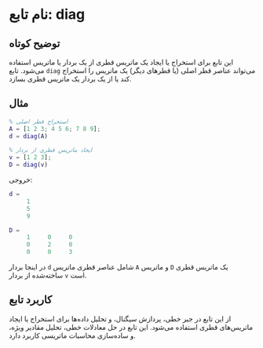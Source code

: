
# نام تابع: diag

## توضیح کوتاه
این تابع برای استخراج یا ایجاد یک ماتریس قطری از یک بردار یا ماتریس استفاده می‌شود. تابع `diag` می‌تواند عناصر قطر اصلی (یا قطرهای دیگر) یک ماتریس را استخراج کند یا از یک بردار یک ماتریس قطری بسازد.

## مثال
```matlab
% استخراج قطر اصلی
A = [1 2 3; 4 5 6; 7 8 9];
d = diag(A)

% ایجاد ماتریس قطری از بردار
v = [1 2 3];
D = diag(v)
```

خروجی:
```matlab
d =
     1
     5
     9

D =
     1     0     0
     0     2     0
     0     0     3
```

در اینجا بردار `d` شامل عناصر قطری ماتریس `A` و ماتریس `D` یک ماتریس قطری ساخته‌شده از بردار `v` است.

## کاربرد تابع
از این تابع در جبر خطی، پردازش سیگنال، و تحلیل داده‌ها برای استخراج یا ایجاد ماتریس‌های قطری استفاده می‌شود. این تابع در حل معادلات خطی، تحلیل مقادیر ویژه، و ساده‌سازی محاسبات ماتریسی کاربرد دارد.
